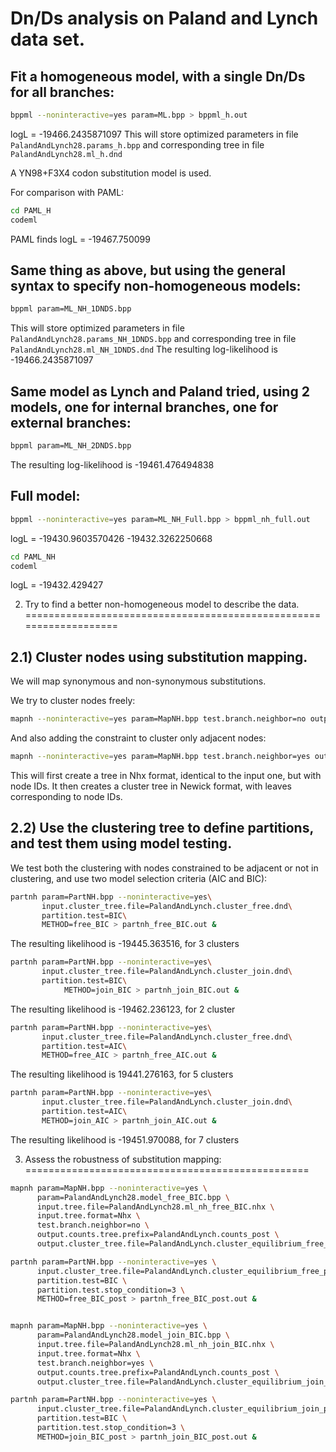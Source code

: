 # Dn/Ds analysis on Paland and Lynch data set.

## Fit a homogeneous model, with a single Dn/Ds for all branches:
     
```bash
bppml --noninteractive=yes param=ML.bpp > bppml_h.out
```
logL = -19466.2435871097
This will store optimized parameters in file `PalandAndLynch28.params_h.bpp`
and corresponding tree in file               `PalandAndLynch28.ml_h.dnd`

A YN98+F3X4 codon substitution model is used.

For comparison with PAML:
```bash
cd PAML_H
codeml
```
PAML finds logL = -19467.750099

## Same thing as above, but using the general syntax to specify non-homogeneous models:

```bash
bppml param=ML_NH_1DNDS.bpp
```

This will store optimized parameters in file `PalandAndLynch28.params_NH_1DNDS.bpp`
and corresponding tree in file               `PalandAndLynch28.ml_NH_1DNDS.dnd`
The resulting log-likelihood is -19466.2435871097

## Same model as Lynch and Paland tried, using 2 models, one for internal branches, one for external branches:
     
```bash
bppml param=ML_NH_2DNDS.bpp
```

The resulting log-likelihood is -19461.476494838

## Full model:

```bash
bppml --noninteractive=yes param=ML_NH_Full.bpp > bppml_nh_full.out
```

logL = -19430.9603570426
-19432.3262250668


```bash
cd PAML_NH
codeml
```
logL = -19432.429427

2) Try to find a better non-homogeneous model to describe the data.
===================================================================

2.1) Cluster nodes using substitution mapping.
----------------------------------------------

We will map synonymous and non-synonymous substitutions.

We try to cluster nodes freely:
```bash
mapnh --noninteractive=yes param=MapNH.bpp test.branch.neighbor=no output.cluster_tree.file=PalandAndLynch.cluster_free.dnd >& mapnh_free.out &
```

And also adding the constraint to cluster only adjacent nodes:
```bash
mapnh --noninteractive=yes param=MapNH.bpp test.branch.neighbor=yes output.cluster_tree.file=PalandAndLynch.cluster_join.dnd >& mapnh_join.out &
```

This will first create a tree in Nhx format, identical to the input one, but with node IDs. It then creates a cluster tree in Newick format, with leaves corresponding to node IDs.

2.2) Use the clustering tree to define partitions, and test them using model testing.
-------------------------------------------------------------------------------------

We test both the clustering with nodes constrained to be adjacent or not in clustering, and use two model selection criteria (AIC and BIC):
     
```bash
partnh param=PartNH.bpp --noninteractive=yes\
       input.cluster_tree.file=PalandAndLynch.cluster_free.dnd\
       partition.test=BIC\
       METHOD=free_BIC > partnh_free_BIC.out &
```

The resulting likelihood is -19445.363516, for 3 clusters

```bash
partnh param=PartNH.bpp --noninteractive=yes\
       input.cluster_tree.file=PalandAndLynch.cluster_join.dnd\
       partition.test=BIC\
            METHOD=join_BIC > partnh_join_BIC.out &
```

The resulting likelihood is -19462.236123, for 2 cluster

```bash
partnh param=PartNH.bpp --noninteractive=yes\
       input.cluster_tree.file=PalandAndLynch.cluster_free.dnd\
       partition.test=AIC\
       METHOD=free_AIC > partnh_free_AIC.out &
```
	    
The resulting likelihood is 19441.276163, for 5 clusters

```bash
partnh param=PartNH.bpp --noninteractive=yes\
       input.cluster_tree.file=PalandAndLynch.cluster_join.dnd\
       partition.test=AIC\
       METHOD=join_AIC > partnh_join_AIC.out &
```

The resulting likelihood is -19451.970088, for 7 clusters


3) Assess the robustness of substitution mapping:
=================================================

```bash
mapnh param=MapNH.bpp --noninteractive=yes \
      param=PalandAndLynch28.model_free_BIC.bpp \
      input.tree.file=PalandAndLynch28.ml_nh_free_BIC.nhx \
      input.tree.format=Nhx \
      test.branch.neighbor=no \
      output.counts.tree.prefix=PalandAndLynch.counts_post \
      output.cluster_tree.file=PalandAndLynch.cluster_equilibrium_free_post.dnd > mapnh_free_post.out &

partnh param=PartNH.bpp --noninteractive=yes \
      input.cluster_tree.file=PalandAndLynch.cluster_equilibrium_free_post.dnd \
      partition.test=BIC \
      partition.test.stop_condition=3 \
      METHOD=free_BIC_post > partnh_free_BIC_post.out &


mapnh param=MapNH.bpp --noninteractive=yes \
      param=PalandAndLynch28.model_join_BIC.bpp \
      input.tree.file=PalandAndLynch28.ml_nh_join_BIC.nhx \
      input.tree.format=Nhx \
      test.branch.neighbor=yes \
      output.counts.tree.prefix=PalandAndLynch.counts_post \
      output.cluster_tree.file=PalandAndLynch.cluster_equilibrium_join_post.dnd > mapnh_join_post.out &

partnh param=PartNH.bpp --noninteractive=yes \
      input.cluster_tree.file=PalandAndLynch.cluster_equilibrium_join_post.dnd \
      partition.test=BIC \
      partition.test.stop_condition=3 \
      METHOD=join_BIC_post > partnh_join_BIC_post.out &
```


